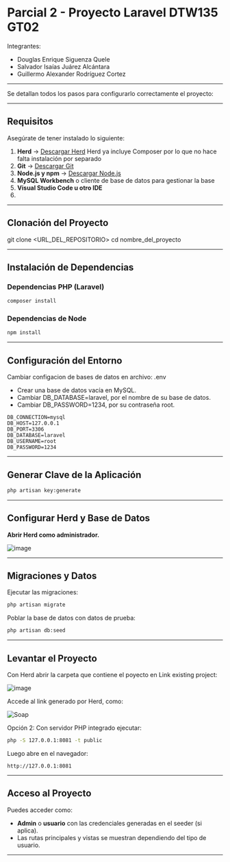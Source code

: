 # Parcial 2 - Proyecto Laravel DTW135 GT02

Integrantes: 
- Douglas Enrique Siguenza Quele
- Salvador Isaías Juárez Alcántara
- Guillermo Alexander Rodríguez Cortez
---

Se detallan todos los pasos para configurarlo correctamente el proyecto:

---

## Requisitos

Asegúrate de tener instalado lo siguiente:

1. **Herd** → [Descargar Herd](https://herd.laravel.com/) Herd ya incluye Composer por lo que no hace falta instalación por separado
2. **Git** → [Descargar Git](https://git-scm.com/)
3. **Node.js y npm** → [Descargar Node.js](https://nodejs.org/)
4. **MySQL Workbench** o cliente de base de datos para gestionar la base
5. **Visual Studio Code u otro IDE** 
6. 
---

## Clonación del Proyecto
git clone <URL_DEL_REPOSITORIO>
cd nombre_del_proyecto


---

## Instalación de Dependencias

### Dependencias PHP (Laravel)

```bash
composer install
```

### Dependencias de Node

```bash
npm install
```

---

## Configuración del Entorno

Cambiar configacion de bases de datos en archivo: .env
- Crear una base de datos vacía en MySQL.
- Cambiar DB_DATABASE=laravel, por el nombre de su base de datos.
- Cambiar DB_PASSWORD=1234, por su contraseña root.

```
DB_CONNECTION=mysql
DB_HOST=127.0.0.1
DB_PORT=3306
DB_DATABASE=laravel
DB_USERNAME=root
DB_PASSWORD=1234
```

---

## Generar Clave de la Aplicación

```bash
php artisan key:generate
```

---

## Configurar Herd y Base de Datos

**Abrir Herd como administrador.**

![image](https://github.com/user-attachments/assets/5ad7597f-96f2-4ddb-837d-429c17fb31f4)

---

## Migraciones y Datos

Ejecutar las migraciones:

```bash
php artisan migrate
```
Poblar la base de datos con datos de prueba:

```bash
php artisan db:seed
```

---

## Levantar el Proyecto

Con Herd abrir la carpeta que contiene el poyecto en Link existing project:

![image](https://github.com/user-attachments/assets/40ed4e7f-7d7f-4e16-ba8b-3bd7f3cd57f0)

Accede al link generado por Herd, como:

![Soap](https://github.com/user-attachments/assets/531a71a5-9003-4a98-84d6-bed362ca64ab)

Opción 2: Con servidor PHP integrado ejecutar:

```bash
php -S 127.0.0.1:8081 -t public
```

Luego abre en el navegador:

```
http://127.0.0.1:8081
```

---

## Acceso al Proyecto

Puedes acceder como:

- **Admin** o **usuario** con las credenciales generadas en el seeder (si aplica).
- Las rutas principales y vistas se muestran dependiendo del tipo de usuario.

---
